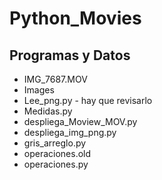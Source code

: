 # Python_Movies

## Programas  y Datos

* IMG_7687.MOV
* Images
* Lee_png.py              - hay que revisarlo
* Medidas.py
* despliega_Moview_MOV.py
* despliega_img_png.py
* gris_arreglo.py
* operaciones.old
* operaciones.py

